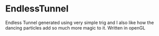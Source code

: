 # EndlessTunnel
Endless Tunnel generated using very simple trig and I also like how the dancing particles add so much more magic to it. Written in openGL
